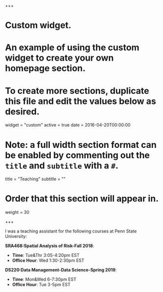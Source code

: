 +++
# Custom widget.
# An example of using the custom widget to create your own homepage section.
# To create more sections, duplicate this file and edit the values below as desired.
widget = "custom"
active = true
date = 2016-04-20T00:00:00

# Note: a full width section format can be enabled by commenting out the `title` and `subtitle` with a `#`.
title = "Teaching"
subtitle = ""

# Order that this section will appear in.
weight = 30

+++

I was a teaching assistant for the following courses at Penn State University:

**SRA468:Spatial Analysis of Risk-Fall 2018**: 

+ **Time**: Tue&Thr 3:05-4:20pm EST 
+ **Office Hour**: Wed 1:30-2:30pm EST  

**DS220:Data Management-Data Science-Spring 2019**: 

+ **Time**: Mon&Wed 6-7:30pm EST 
+ **Office Hour**: Tue 3-5pm EST  
